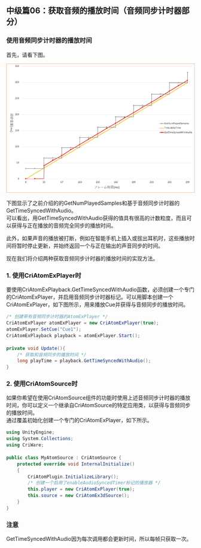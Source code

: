 ## 中级篇06：获取音频的播放时间（音频同步计时器部分）
### 使用音频同步计时器的播放时间
首先，请看下图。

![](images/Unity06_01.png)

下图显示了之前介绍的的GetNumPlayedSamples和基于音频同步计时器的GetTimeSyncedWithAudio。<br/>
可以看出，用GetTimeSyncedWithAudio获得的值具有很高的计数粒度，而且可以获得与正在播放的音频完全同步的播放时间。

此外，如果声音的播放被打断，例如在智能手机上插入或拔出耳机时，这些播放时间将暂时停止更新，并始终返回一个与正在输出的声音同步的时间。

现在我们将介绍两种获取音频同步计时器的播放时间的实现方法。

### 1. 使用CriAtomExPlayer时
要使用CriAtomExPlayback.GetTimeSyncedWithAudio函数，必须创建一个专门的CriAtomExPlayer，并启用音频同步计时器标记。可以用脚本创建一个CriAtomExPlayer，如下图所示，用来播放Cue并获得与音频同步的播放时间。

```csharp
/* 创建带有音频同步计时器的AtomExPlayer */
CriAtomExPlayer atomExPlayer = new CriAtomExPlayer(true);
atomExPlayer.SetCue("Cue1");
CriAtomExPlayback playback = atomExPlayer.Start();

private void Update(){
    /* 获取和音频同步的播放时间 */
    long playTime = playback.GetTimeSyncedWithAudio();
}
```

### 2. 使用CriAtomSource时
如果你希望在使用CriAtomSource组件的功能时使用上述音频同步计时器的播放时间，你可以定义一个继承自CriAtomSource的特定应用类，以获得与音频同步的播放时间。<br/>
通过覆盖初始化创建一个专门的CriAtomExPlayer，如下所示。

```csharp
using UnityEngine;
using System.Collections;
using CriWare;

public class MyAtomSource : CriAtomSource {
    protected override void InternalInitialize()
    {
        CriAtomPlugin.InitializeLibrary();
        /* 创建一个启用了enableAudioSyncedTimer标记的播放器 */
        this.player = new CriAtomExPlayer(true);
        this.source = new CriAtomEx3dSource();
    }
}
```

### 注意
GetTimeSyncedWithAudio因为每次调用都会更新时间，所以每帧只获取一次。
